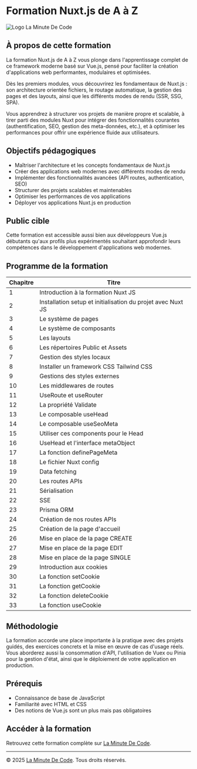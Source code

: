 # Formation Nuxt.js de A à Z

![Logo La Minute De Code](https://www.laminutedecode.com/_next/image?url=https%3A%2F%2Fcdn.sanity.io%2Fimages%2Fhtniyx9j%2Fproduction%2F115ef2dd1a3344c3ebce4d841545f534c8619b6c-1920x1080.webp&w=1920&q=75)

## À propos de cette formation

La formation Nuxt.js de A à Z vous plonge dans l'apprentissage complet de ce framework moderne basé sur Vue.js, pensé pour faciliter la création d'applications web performantes, modulaires et optimisées.

Dès les premiers modules, vous découvrirez les fondamentaux de Nuxt.js : son architecture orientée fichiers, le routage automatique, la gestion des pages et des layouts, ainsi que les différents modes de rendu (SSR, SSG, SPA).

Vous apprendrez à structurer vos projets de manière propre et scalable, à tirer parti des modules Nuxt pour intégrer des fonctionnalités courantes (authentification, SEO, gestion des meta-données, etc.), et à optimiser les performances pour offrir une expérience fluide aux utilisateurs.

## Objectifs pédagogiques

- Maîtriser l'architecture et les concepts fondamentaux de Nuxt.js
- Créer des applications web modernes avec différents modes de rendu
- Implémenter des fonctionnalités avancées (API routes, authentication, SEO)
- Structurer des projets scalables et maintenables
- Optimiser les performances de vos applications
- Déployer vos applications Nuxt.js en production

## Public cible

Cette formation est accessible aussi bien aux développeurs Vue.js débutants qu'aux profils plus expérimentés souhaitant approfondir leurs compétences dans le développement d'applications web modernes.

## Programme de la formation

| Chapitre | Titre |
|----------|-------|
| 1 | Introduction à la formation Nuxt JS |
| 2 | Installation setup et initialisation du projet avec Nuxt JS |
| 3 | Le système de pages |
| 4 | Le système de composants |
| 5 | Les layouts |
| 6 | Les répertoires Public et Assets |
| 7 | Gestion des styles locaux |
| 8 | Installer un framework CSS Tailwind CSS |
| 9 | Gestions des styles externes |
| 10 | Les middlewares de routes |
| 11 | UseRoute et useRouter |
| 12 | La propriété Validate |
| 13 | Le composable useHead |
| 14 | Le composable useSeoMeta |
| 15 | Utiliser ces components pour le Head |
| 16 | UseHead et l'interface metaObject |
| 17 | La fonction definePageMeta |
| 18 | Le fichier Nuxt config |
| 19 | Data fetching |
| 20 | Les routes APIs |
| 21 | Sérialisation |
| 22 | SSE |
| 23 | Prisma ORM |
| 24 | Création de nos routes APIs |
| 25 | Création de la page d'accueil |
| 26 | Mise en place de la page CREATE |
| 27 | Mise en place de la page EDIT |
| 28 | Mise en place de la page SINGLE |
| 29 | Introduction aux cookies |
| 30 | La fonction setCookie |
| 31 | La fonction getCookie |
| 32 | La fonction deleteCookie |
| 33 | La fonction useCookie |

## Méthodologie

La formation accorde une place importante à la pratique avec des projets guidés, des exercices concrets et la mise en œuvre de cas d'usage réels. Vous aborderez aussi la consommation d'API, l'utilisation de Vuex ou Pinia pour la gestion d'état, ainsi que le déploiement de votre application en production.

## Prérequis

- Connaissance de base de JavaScript
- Familiarité avec HTML et CSS
- Des notions de Vue.js sont un plus mais pas obligatoires

## Accéder à la formation

Retrouvez cette formation complète sur [La Minute De Code](https://www.laminutedecode.com/formations/Nuxt%20JS).

---

© 2025 [La Minute De Code](https://www.laminutedecode.com). Tous droits réservés.
